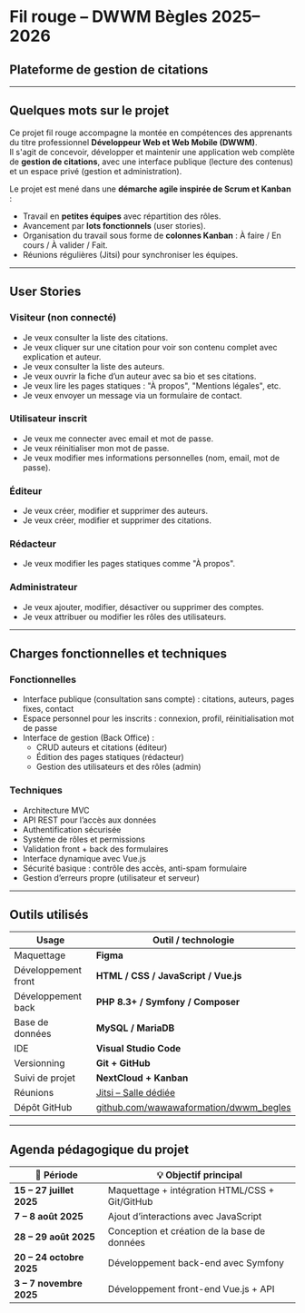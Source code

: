 
# Fil rouge – DWWM Bègles 2025–2026  
## Plateforme de gestion de citations

---

## Quelques mots sur le projet

Ce projet fil rouge accompagne la montée en compétences des apprenants du titre professionnel **Développeur Web et Web Mobile (DWWM)**.  
Il s'agit de concevoir, développer et maintenir une application web complète de **gestion de citations**, avec une interface publique (lecture des contenus) et un espace privé (gestion et administration).

Le projet est mené dans une **démarche agile inspirée de Scrum et Kanban** :
- Travail en **petites équipes** avec répartition des rôles.
- Avancement par **lots fonctionnels** (user stories).
- Organisation du travail sous forme de **colonnes Kanban** : À faire / En cours / À valider / Fait.
- Réunions régulières (Jitsi) pour synchroniser les équipes.

---

## User Stories

### Visiteur (non connecté)
- Je veux consulter la liste des citations.
- Je veux cliquer sur une citation pour voir son contenu complet avec explication et auteur.
- Je veux consulter la liste des auteurs.
- Je veux ouvrir la fiche d’un auteur avec sa bio et ses citations.
- Je veux lire les pages statiques : "À propos", "Mentions légales", etc.
- Je veux envoyer un message via un formulaire de contact.

### Utilisateur inscrit
- Je veux me connecter avec email et mot de passe.
- Je veux réinitialiser mon mot de passe.
- Je veux modifier mes informations personnelles (nom, email, mot de passe).

### Éditeur
- Je veux créer, modifier et supprimer des auteurs.
- Je veux créer, modifier et supprimer des citations.

### Rédacteur
- Je veux modifier les pages statiques comme "À propos".

### Administrateur
- Je veux ajouter, modifier, désactiver ou supprimer des comptes.
- Je veux attribuer ou modifier les rôles des utilisateurs.

---

## Charges fonctionnelles et techniques

### Fonctionnelles
- Interface publique (consultation sans compte) : citations, auteurs, pages fixes, contact
- Espace personnel pour les inscrits : connexion, profil, réinitialisation mot de passe
- Interface de gestion (Back Office) :
  - CRUD auteurs et citations (éditeur)
  - Édition des pages statiques (rédacteur)
  - Gestion des utilisateurs et des rôles (admin)

### Techniques
- Architecture MVC
- API REST pour l’accès aux données
- Authentification sécurisée
- Système de rôles et permissions
- Validation front + back des formulaires
- Interface dynamique avec Vue.js
- Sécurité basique : contrôle des accès, anti-spam formulaire
- Gestion d’erreurs propre (utilisateur et serveur)

---

## Outils utilisés

| Usage               | Outil / technologie                                   |
|---------------------|------------------------------------------------------|
| Maquettage          | **Figma**                                            |
| Développement front | **HTML / CSS / JavaScript / Vue.js**                |
| Développement back  | **PHP 8.3+ / Symfony / Composer**                   |
| Base de données     | **MySQL / MariaDB**                                  |
| IDE                 | **Visual Studio Code**                               |
| Versionning         | **Git + GitHub**                                     |
| Suivi de projet     | **NextCloud + Kanban**                               |
| Réunions            | [Jitsi – Salle dédiée](https://meet.jit.si/DWWMBegle33011) |
| Dépôt GitHub        | [github.com/wawawaformation/dwwm_begles](https://github.com/wawawaformation/dwwm_begles)

---

## Agenda pédagogique du projet

| 📆 Période               | 💡 Objectif principal                            |
|--------------------------|--------------------------------------------------|
| **15 – 27 juillet 2025** | Maquettage + intégration HTML/CSS + Git/GitHub  |
| **7 – 8 août 2025**      | Ajout d’interactions avec JavaScript            |
| **28 – 29 août 2025**    | Conception et création de la base de données    |
| **20 – 24 octobre 2025** | Développement back-end avec Symfony             |
| **3 – 7 novembre 2025**  | Développement front-end Vue.js + API            |

